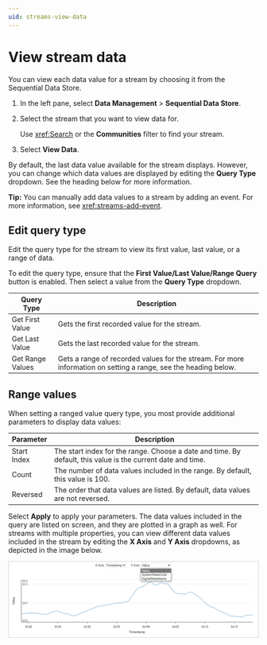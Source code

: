 ```yaml
---
uid: streams-view-data
---
```


# View stream data

You can view each data value for a stream by choosing it from the Sequential Data Store.

1. In the left pane, select **Data Management** > **Sequential Data Store**.

1. Select the stream that you want to view data for.

    Use <xref:Search> or the **Communities**  filter to find your stream.

1. Select **View Data**.

By default, the last data value available for the stream displays. However, you can change which data values are displayed by editing the **Query Type** dropdown. See the heading below for more information.

**Tip:** You can manually add data values to a stream by adding an event. For more information, see <xref:streams-add-event>.

## Edit query type

Edit the query type for the stream to view its first value, last value, or a range of data.

To edit the query type, ensure that the **First Value/Last Value/Range Query** button is enabled. Then select a value from the **Query Type** dropdown.

| Query Type | Description |
|--|--|
| Get First Value | Gets the first recorded value for the stream. |
| Get Last Value | Gets the last recorded value for the stream. |
| Get Range Values | Gets a range of recorded values for the stream. For more information on setting a range, see the heading below.

## Range values

When setting a ranged value query type, you most provide additional parameters to display data values:

| Parameter | Description |
|--|--|
| Start Index | The start index for the range. Choose a date and time. By default, this value is the current date and time.  |
| Count | The number of data values included in the range. By default, this value is 100. |
| Reversed | The order that data values are listed. By default, data values are not reversed. |

Select **Apply** to apply your parameters. The data values included in the query are listed on screen, and they are plotted in a graph as well. For streams with multiple properties, you can view different data values included in the stream by editing the **X Axis** and **Y Axis** dropdowns, as depicted in the image below.

![view data](../images/view-data.png)